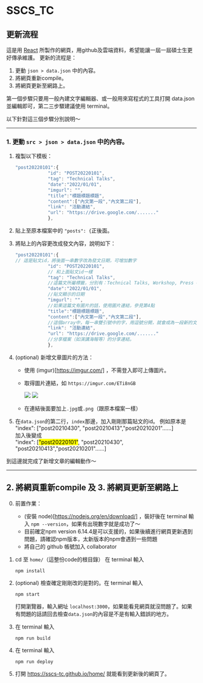 # SSCS_TC

## 更新流程
這是用 [React](https://reactjs.org/) 所製作的網頁，用github及雲端資料，希望能讓一屆一屆碩士生更好傳承維護。
更新的流程是：
1. 更動 `json > data.json` 中的內容。
2. 將網頁重新compile。
3. 將網頁更新至網路上。

第一個步驟只要用一般內建文字編輯器、或一般用來寫程式的工具打開 data.json 並編輯即可，第二三步驟建議使用 terminal。

以下針對這三個步驟分別說明～

------

### 1. 更動 `src > json > data.json` 中的內容。
1. 複製以下模板：
    ```javascript
    "post20220101":{
                "id": "POST20220101",
                "tag": "Technical Talks",
                "date":"2022/01/01",
                "imgurl": "",
                "title":"標題標題標題",
                "content":["內文第一段","內文第二段"],
                "link": "活動連結",
                "url": "https://drive.google.com/......."
                },
    ```
2. 貼上至原本檔案中的 `"posts": {`正後面。
3. 將貼上的內容更改成發文內容，說明如下：
    ```javascript
    "post20220101":{
    // 這是貼文id，將後面一串數字改為發文日期，可增加數字
                "id": "POST20220101",
                // 和上面貼文id一樣
                "tag": "Technical Talks",
                //這篇文所屬標籤，分別有：Technical Talks, Workshop, Press Conference, Awards
                "date":"2022/01/01",
                //貼文顯示的日期
                "imgurl": "",
                //如果這篇文有圖片的話，使用圖片連結，參見第4點 
                "title":"標題標題標題",
                "content":["內文第一段","內文第二段"],
                //這個array中，每一串雙引號中的字，用逗號分開，就會成為一段新的文字
                "link": "活動連結",
                "url": "https://drive.google.com/......."
                //分享檔案（如演講海報等）的分享連結。
                },
    ```

4. (optional) 新增文章圖片的方法：

    - 使用 (imgur)[https://imgur.com/] ，不需登入即可上傳圖片。

    - 取得圖片連結，如 `https://imgur.com/ETi8nGB`

        ![](https://imgur.com/UohoR9S.jpg=x200)
        ![](https://imgur.com/jx8mTP9.jpg=x200)

    - 在連結後面要加上`.jpg`或`.png`（跟原本檔案一樣）


5. 在`data.json`的第二行，`index`那邊，加入剛剛那篇貼文的id。
    例如原本是<br>
    "index": ["post20210430", "post20210413","post20210201"......]<br>
    加入後變成<br>
    "index": [<mark>"post20220101"</mark>, "post20210430", "post20210413","post20210201"......]




到這邊就完成了新增文章的編輯動作～

---

## 2. 將網頁重新compile 及 3. 將網頁更新至網路上

0. 前置作業：
    - (安裝 node)[https://nodejs.org/en/download/] ，裝好後在 terminal 輸入 `npm --version`，如果有出現數字就是成功了～
    - 目前確定npm version 6.14.4是可以支援的，如果後續進行網頁更新遇到問題，請確認npm版本，太新版本的npm會遇到一些問題
    - 將自己的 github 帳號加入 collaborator


1. cd 至 `home/`（這整份code的根目錄） 在 terminal 輸入
    ```
    npm install
    ```
    
      
2. (optional) 檢查確定剛剛改的是對的。在 terminal 輸入
    ```
    npm start
    ```
    打開瀏覽器，輸入網址 `localhost:3000`，如果能看見網頁就沒問題了。如果有問題的話請回去檢查`data.json`的內容是不是有輸入錯誤的地方。

3. 在 terminal 輸入
    ```
    npm run build
    ```

4. 在 terminal 輸入
    ```
    npm run deploy
    ```

5. 打開  https://sscs-tc.github.io/home/ 就能看到更新後的網頁了。
